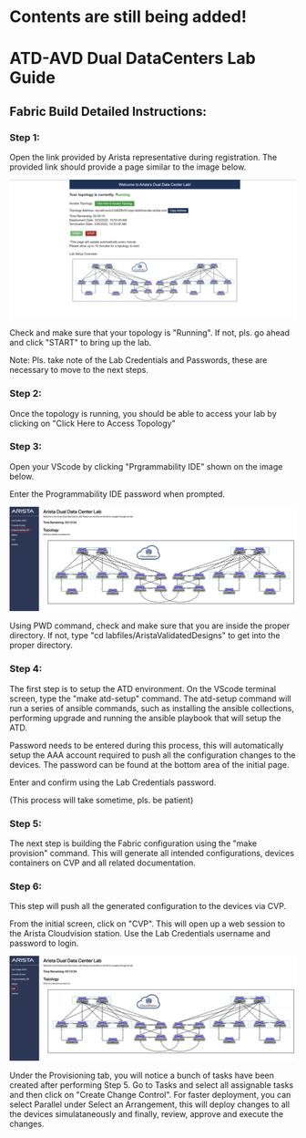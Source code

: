 # Contents are still being added!


# ATD-AVD Dual DataCenters Lab Guide

## Fabric Build Detailed Instructions:

### Step 1:

Open the link provided by Arista representative during registration. The provided link should provide a page similar to the image below.


![](./images/Start_Screen.png)


Check and make sure that your topology is "Running". If not, pls. go ahead and click "START" to bring up the lab.

Note: Pls. take note of the Lab Credentials and Passwords, these are necessary to move to the next steps.

### Step 2:

Once the topology is running, you should be able to access your lab by clicking on "Click Here to Access Topology"

### Step 3:

Open your VScode by clicking "Prgrammability IDE" shown on the image below.

Enter the Programmability IDE password when prompted.


![](./images/Programmability_IDE.png)


Using PWD command, check and make sure that you are inside the proper directory. If not, type "cd labfiles/AristaValidatedDesigns" to get into the proper directory.

### Step 4:

The first step is to setup the ATD environment. On the VScode terminal screen, type the "make atd-setup" command. The atd-setup command will run a series of ansible commands, such as installing the ansible collections, performing upgrade and running the ansible playbook that will setup the ATD.

Password needs to be entered during this process, this will automatically setup the AAA account required to push all the configuration changes to the devices. The password can be found at the bottom area of the initial page. 

Enter and confirm using the Lab Credentials password.

(This process will take sometime, pls. be patient)

### Step 5:

The next step is building the Fabric configuration using the "make provision" command. This will generate all intended configurations, devices containers on CVP and all related documentation.

### Step 6:

This step will push all the generated configuration to the devices via CVP.

From the initial screen, click on "CVP". This will open up a web session to the Arista Cloudvision station. Use the Lab Credentials username and password to login.


![](./images/CVP.png)


Under the Provisioning tab, you will notice a bunch of tasks have been created after performing Step 5. Go to Tasks and select all assignable tasks and then click on "Create Change Control". For faster deployment, you can select Parallel under Select an Arrangement, this will deploy changes to all the devices simulataneously and finally, review, approve and execute the changes. 